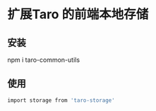 # 扩展Taro 的前端本地存储


## 安装

npm i taro-common-utils

## 使用
```bash
import storage from 'taro-storage'


```
